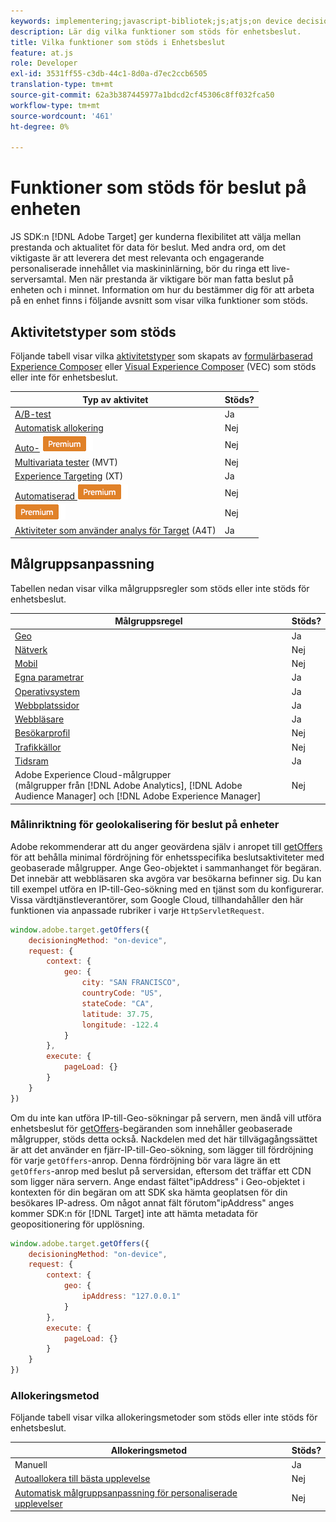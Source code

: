 ```yaml
---
keywords: implementering;javascript-bibliotek;js;atjs;on device decisioning;on device decisioning;supported features
description: Lär dig vilka funktioner som stöds för enhetsbeslut.
title: Vilka funktioner som stöds i Enhetsbeslut
feature: at.js
role: Developer
exl-id: 3531ff55-c3db-44c1-8d0a-d7ec2ccb6505
translation-type: tm+mt
source-git-commit: 62a3b387445977a1bdcd2cf45306c8ff032fca50
workflow-type: tm+mt
source-wordcount: '461'
ht-degree: 0%

---
```


# Funktioner som stöds för beslut på enheten

JS SDK:n [!DNL Adobe Target] ger kunderna flexibilitet att välja mellan prestanda och aktualitet för data för beslut. Med andra ord, om det viktigaste är att leverera det mest relevanta och engagerande personaliserade innehållet via maskininlärning, bör du ringa ett live-serversamtal. Men när prestanda är viktigare bör man fatta beslut på enheten och i minnet. Information om hur du bestämmer dig för att arbeta på en enhet finns i följande avsnitt som visar vilka funktioner som stöds.

## Aktivitetstyper som stöds

Följande tabell visar vilka [aktivitetstyper](/help/c-activities/target-activities-guide.md) som skapats av [formulärbaserad Experience Composer](/help/c-experiences/form-experience-composer.md) eller [Visual Experience Composer](/help/c-experiences/c-visual-experience-composer/visual-experience-composer.md) (VEC) som stöds eller inte för enhetsbeslut.

| Typ av aktivitet | Stöds? |
| --- | --- |
| [A/B-test](/help/c-activities/t-test-ab/test-ab.md) | Ja |
| [Automatisk allokering](/help/c-activities/automated-traffic-allocation/automated-traffic-allocation.md) | Nej |
| [Auto-](/help/c-activities/auto-target/auto-target-to-optimize.md) ![TargetPremium](/help/assets/premium.png) | Nej |
| [Multivariata tester](/help/c-activities/c-multivariate-testing/multivariate-testing.md)  (MVT) | Nej |
| [Experience Targeting](/help/c-activities/t-experience-target/experience-target.md) (XT) | Ja |
| [Automatiserad ](/help/c-activities/t-automated-personalization/automated-personalization.md) ![personaliseringPremium](/help/assets/premium.png) | Nej |
| [](/help/c-recommendations/recommendations.md) ![RecommendationsPremium](/help/assets/premium.png) | Nej |
| [Aktiviteter som använder analys för Target](/help/c-integrating-target-with-mac/a4t/a4t.md)  (A4T) | Ja |

## Målgruppsanpassning

Tabellen nedan visar vilka målgruppsregler som stöds eller inte stöds för enhetsbeslut.

| Målgruppsregel | Stöds? |
| --- | --- |
| [Geo](/help/c-target/c-audiences/c-target-rules/geo.md) | Ja |
| [Nätverk](/help/c-target/c-audiences/c-target-rules/network.md) | Nej |
| [Mobil](/help/c-target/c-audiences/c-target-rules/mobile.md) | Nej |
| [Egna parametrar](/help/c-target/c-audiences/c-target-rules/custom-parameters.md) | Ja |
| [Operativsystem](/help/c-target/c-audiences/c-target-rules/operating-system.md) | Ja |
| [Webbplatssidor](/help/c-target/c-audiences/c-target-rules/site-pages.md) | Ja |
| [Webbläsare](/help/c-target/c-audiences/c-target-rules/browser.md) | Ja |
| [Besökarprofil](/help/c-target/c-audiences/c-target-rules/visitor-profile.md) | Nej |
| [Trafikkällor](/help/c-target/c-audiences/c-target-rules/traffic-sources.md) | Nej |
| [Tidsram](/help/c-target/c-audiences/c-target-rules/time-frame.md) | Ja |
| Adobe Experience Cloud-målgrupper<br>(målgrupper från [!DNL Adobe Analytics], [!DNL Adobe Audience Manager] och [!DNL Adobe Experience Manager] | Nej |

### Målinriktning för geolokalisering för beslut på enheter

Adobe rekommenderar att du anger geovärdena själv i anropet till [getOffers](/help/c-implementing-target/c-implementing-target-for-client-side-web/adobe-target-getoffers-atjs-2.md) för att behålla minimal fördröjning för enhetsspecifika beslutsaktiviteter med geobaserade målgrupper. Ange Geo-objektet i sammanhanget för begäran. Det innebär att webbläsaren ska avgöra var besökarna befinner sig. Du kan till exempel utföra en IP-till-Geo-sökning med en tjänst som du konfigurerar. Vissa värdtjänstleverantörer, som Google Cloud, tillhandahåller den här funktionen via anpassade rubriker i varje `HttpServletRequest`.

```javascript
window.adobe.target.getOffers({ 
	decisioningMethod: "on-device", 
	request: { 
		context: { 
			geo: { 
				city: "SAN FRANCISCO", 
				countryCode: "US", 
				stateCode: "CA", 
				latitude: 37.75, 
				longitude: -122.4 
			} 
		}, 
		execute: { 
			pageLoad: {} 
		} 
	} 
})
```

Om du inte kan utföra IP-till-Geo-sökningar på servern, men ändå vill utföra enhetsbeslut för [getOffers](/help/c-implementing-target/c-implementing-target-for-client-side-web/adobe-target-getoffers-atjs-2.md)-begäranden som innehåller geobaserade målgrupper, stöds detta också. Nackdelen med det här tillvägagångssättet är att det använder en fjärr-IP-till-Geo-sökning, som lägger till fördröjning för varje `getOffers`-anrop. Denna fördröjning bör vara lägre än ett `getOffers`-anrop med beslut på serversidan, eftersom det träffar ett CDN som ligger nära servern. Ange endast fältet&quot;ipAddress&quot; i Geo-objektet i kontexten för din begäran om att SDK ska hämta geoplatsen för din besökares IP-adress. Om något annat fält förutom&quot;ipAddress&quot; anges kommer SDK:n för [!DNL Target] inte att hämta metadata för geopositionering för upplösning.

```javascript
window.adobe.target.getOffers({ 
	decisioningMethod: "on-device", 
	request: { 
		context: { 
			geo: { 
				ipAddress: "127.0.0.1" 
			} 
		}, 
		execute: { 
			pageLoad: {} 
		} 
	} 
})
```

### Allokeringsmetod

Följande tabell visar vilka allokeringsmetoder som stöds eller inte stöds för enhetsbeslut.

| Allokeringsmetod | Stöds? |
| --- | --- |
| Manuell | Ja |
| [Autoallokera till bästa upplevelse](/help/c-activities/automated-traffic-allocation/automated-traffic-allocation.md) | Nej |
| [Automatisk målgruppsanpassning för personaliserade upplevelser](/help/c-activities/auto-target/auto-target-to-optimize.md) | Nej |
